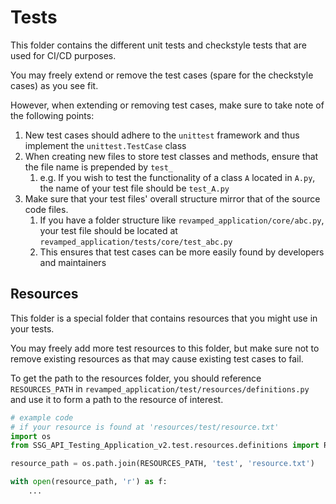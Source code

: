 # Tests

This folder contains the different unit tests and checkstyle tests that are used for CI/CD purposes.

You may freely extend or remove the test cases (spare for the checkstyle cases) as you see fit.

However, when extending or removing test cases, make sure to take note of the following points:

1. New test cases should adhere to the `unittest` framework and thus implement the `unittest.TestCase` class
2. When creating new files to store test classes and methods, ensure that the file name is prepended by `test_`
   1. e.g. If you wish to test the functionality of a class `A` located in `A.py`, the name of your test file should be
      `test_A.py`
3. Make sure that your test files' overall structure mirror that of the source code files.
   1. If you have a folder structure like `revamped_application/core/abc.py`, your test file should be located at
      `revamped_application/tests/core/test_abc.py`
   2. This ensures that test cases can be more easily found by developers and maintainers

## Resources

This folder is a special folder that contains resources that you might use in your tests.

You may freely add more test resources to this folder, but make sure not to remove existing resources as 
that may cause existing test cases to fail.

To get the path to the resources folder, you should reference `RESOURCES_PATH` in
`revamped_application/test/resources/definitions.py` and use it to form a path to the resource of interest.

```python
# example code
# if your resource is found at 'resources/test/resource.txt'
import os
from SSG_API_Testing_Application_v2.test.resources.definitions import RESOURCES_PATH

resource_path = os.path.join(RESOURCES_PATH, 'test', 'resource.txt')

with open(resource_path, 'r') as f:
    ...
```
